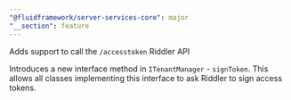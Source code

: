```yaml
---
"@fluidframework/server-services-core": major
"__section": feature
---
```


Adds support to call the `/accesstoken` Riddler API

Introduces a new interface method in `ITenantManager` - `signToken`. This allows all classes implementing this interface to ask Riddler to sign access tokens.
